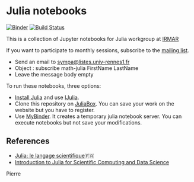 # Julia notebooks

[![Binder](https://mybinder.org/badge.svg)](https://mybinder.org/v2/gh/pnavaro/math-julia/master)
[![Build Status](https://travis-ci.org/pnavaro/math-julia.svg?branch=master)](https://travis-ci.org/pnavaro/math-julia)

This is a collection of Jupyter notebooks for Julia workgroup at [IRMAR](https://irmar.univ-rennes1.fr)

If you want to participate to monthly sessions, subscribe to the [mailing list](https://listes.univ-rennes1.fr/wws/info/math-julia).

- Send an email to sympa@listes.univ-rennes1.fr 
- Object : subscribe math-julia FirstName LastName 
- Leave the message body empty

To run these notebooks, three options:
- [Install Julia](https://julialang.org/downloads/) and use [IJulia](https://github.com/JuliaLang/IJulia.jl).
- Clone this repository on [JuliaBox](https://juliabox.com). You can save your work on the website but you have to register.
- Use [MyBinder](https://mybinder.org/v2/gh/pnavaro/math-julia/master?filepath=16.RotationFFT.ipynb). It creates a temporary julia
notebook server. You can execute notebooks but not save your modifications.


## References

- [Julia: le langage scientifique](https://perso.ensta-paristech.fr/~diam/julia/)🇫🇷
- [Introduction to Julia for Scientific Computing and Data Science](https://github.com/daveh19/pydataberlin2017)

Pierre
